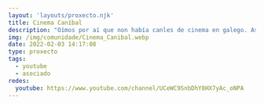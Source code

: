 ```yaml
---
layout: 'layouts/proxecto.njk'
title: Cinema Caníbal
description: "Oímos por aí que non había canles de cinema en galego. Así que viñemos encher un oco de mercado. \nFans dos Nachos, dos Patiños e de Christopher Lambert."
img: /img/comunidade/Cinema_Canibal.webp
date: 2022-02-03 14:17:08
type: proxecto
tags:
  - youtube
  - asociado
redes:
  youtube: https://www.youtube.com/channel/UCeWC9SnbDhY8HX7yAc_oNPA
---
```

